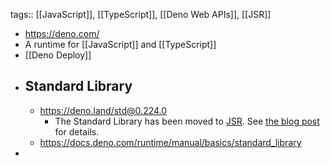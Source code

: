 tags:: [[JavaScript]], [[TypeScript]], [[Deno Web APIs]], [[JSR]]

- https://deno.com/
- A runtime for [[JavaScript]] and [[TypeScript]]
- [[Deno Deploy]]
- ## Standard Library
	- https://deno.land/std@0.224.0
		- The Standard Library has been moved to [JSR](https://jsr.io/@std). See [the blog post](https://deno.com/blog/std-on-jsr) for details.
	- https://docs.deno.com/runtime/manual/basics/standard_library
-